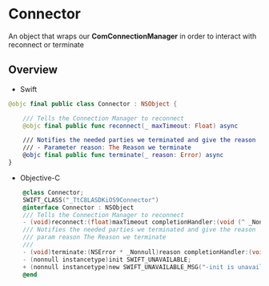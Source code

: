 # Connector

An object that wraps our **ComConnectionManager** in order to interact with reconnect or terminate

## Overview

* Swift
```swift
@objc final public class Connector : NSObject {

    /// Tells the Connection Manager to reconnect
    @objc final public func reconnect(_ maxTimeout: Float) async

    /// Notifies the needed parties we terminated and give the reason
    /// - Parameter reason: The Reason we terminate
    @objc final public func terminate(_ reason: Error) async
}
```

* Objective-C
```objective-c 
    @class Connector;
    SWIFT_CLASS("_TtC8LASDKiOS9Connector")
    @interface Connector : NSObject
    /// Tells the Connection Manager to reconnect
    - (void)reconnect:(float)maxTimeout completionHandler:(void (^ _Nonnull)(void))completionHandler;
    /// Notifies the needed parties we terminated and give the reason
    /// param reason The Reason we terminate
    ///
    - (void)terminate:(NSError * _Nonnull)reason completionHandler:(void (^ _Nonnull)(void))completionHandler;
    - (nonnull instancetype)init SWIFT_UNAVAILABLE;
    + (nonnull instancetype)new SWIFT_UNAVAILABLE_MSG("-init is unavailable");
    @end
```

